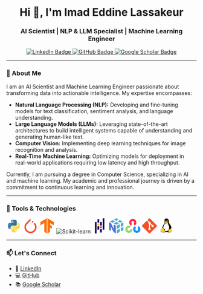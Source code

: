 <h1 align="center">Hi 👋, I'm Imad Eddine Lassakeur</h1>
<h3 align="center">AI Scientist | NLP & LLM Specialist | Machine Learning Engineer</h3>

<p align="center">
  <a href="https://www.linkedin.com/in/imad-eddine-lassakeur/" target="_blank">
    <img src="https://img.shields.io/badge/LinkedIn-Imad%20Eddine%20Lassakeur-blue?logo=linkedin" alt="LinkedIn Badge"/>
  </a>
  <a href="https://github.com/Adimad01" target="_blank">
    <img src="https://img.shields.io/badge/GitHub-Adimad01-black?logo=github" alt="GitHub Badge"/>
  </a>
  <a href="https://scholar.google.com/citations?hl=en&user=A2Yu0XoAAAAJ" target="_blank">
    <img src="https://img.shields.io/badge/Google%20Scholar-Imad%20Eddine%20Lassakeur-blue?logo=google-scholar" alt="Google Scholar Badge"/>
  </a>
</p>

---

### 🧠 About Me

I am an AI Scientist and Machine Learning Engineer passionate about transforming data into actionable intelligence. My expertise encompasses:

- **Natural Language Processing (NLP):** Developing and fine-tuning models for text classification, sentiment analysis, and language understanding.
- **Large Language Models (LLMs):** Leveraging state-of-the-art architectures to build intelligent systems capable of understanding and generating human-like text.
- **Computer Vision:** Implementing deep learning techniques for image recognition and analysis.
- **Real-Time Machine Learning:** Optimizing models for deployment in real-world applications requiring low latency and high throughput.

Currently, I am pursuing a degree in Computer Science, specializing in AI and machine learning. My academic and professional journey is driven by a commitment to continuous learning and innovation.

---

### 🔧 Tools & Technologies

<p align="left">
  <img src="https://raw.githubusercontent.com/devicons/devicon/master/icons/python/python-original.svg" alt="Python" width="40" height="40"/>
  <img src="https://raw.githubusercontent.com/devicons/devicon/master/icons/pytorch/pytorch-original.svg" alt="PyTorch" width="40" height="40"/>
  <img src="https://raw.githubusercontent.com/devicons/devicon/master/icons/tensorflow/tensorflow-original.svg" alt="TensorFlow" width="40" height="40"/>
  <img src="https://raw.githubusercontent.com/devicons/devicon/master/icons/scikit-learn/scikit-learn-original.svg" alt="Scikit-learn" width="40" height="40"/>
  <img src="https://raw.githubusercontent.com/devicons/devicon/master/icons/pandas/pandas-original.svg" alt="Pandas" width="40" height="40"/>
  <img src="https://raw.githubusercontent.com/devicons/devicon/master/icons/numpy/numpy-original.svg" alt="NumPy" width="40" height="40"/>
  <img src="https://raw.githubusercontent.com/devicons/devicon/master/icons/opencv/opencv-original.svg" alt="OpenCV" width="40" height="40"/>
  <img src="https://raw.githubusercontent.com/devicons/devicon/master/icons/git/git-original.svg" alt="Git" width="40" height="40"/>
  <img src="https://raw.githubusercontent.com/devicons/devicon/master/icons/linux/linux-original.svg" alt="Linux" width="40" height="40"/>
</p>

---

### 📫 Let's Connect

- 🔗 [LinkedIn](https://www.linkedin.com/in/imad-eddine-lassakeur/)
- 💻 [GitHub](https://github.com/Adimad01)
- 📚 [Google Scholar](https://scholar.google.com/citations?hl=en&user=A2Yu0XoAAAAJ)
